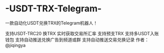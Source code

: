 # -USDT-TRX-Telegram-
一款自动化USDT兑换TRX的Telegram机器人！

支持USDT-TRC20 换TRX
实时获取交易所汇率
支持预支TRX
支持多USDT入账钱包
支持自动推送兑换广告到频道或群
支持自动推送交易兑换记录
作者：@jiqingya
